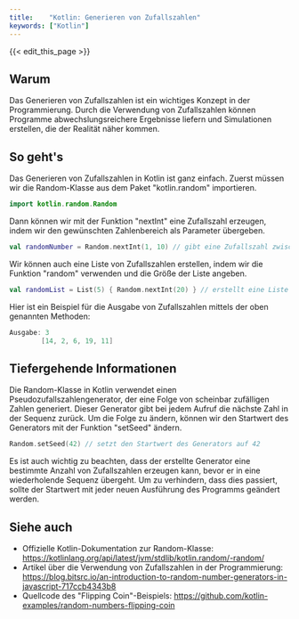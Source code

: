 ```yaml
---
title:    "Kotlin: Generieren von Zufallszahlen"
keywords: ["Kotlin"]
---
```


{{< edit_this_page >}}

## Warum

Das Generieren von Zufallszahlen ist ein wichtiges Konzept in der Programmierung. Durch die Verwendung von Zufallszahlen können Programme abwechslungsreichere Ergebnisse liefern und Simulationen erstellen, die der Realität näher kommen.

## So geht's

Das Generieren von Zufallszahlen in Kotlin ist ganz einfach. Zuerst müssen wir die Random-Klasse aus dem Paket "kotlin.random" importieren.

```Kotlin
import kotlin.random.Random
```

Dann können wir mit der Funktion "nextInt" eine Zufallszahl erzeugen, indem wir den gewünschten Zahlenbereich als Parameter übergeben.

```Kotlin
val randomNumber = Random.nextInt(1, 10) // gibt eine Zufallszahl zwischen 1 und 10 zurück
```

Wir können auch eine Liste von Zufallszahlen erstellen, indem wir die Funktion "random" verwenden und die Größe der Liste angeben.

```Kotlin
val randomList = List(5) { Random.nextInt(20) } // erstellt eine Liste mit 5 Zufallszahlen zwischen 0 und 20
```

Hier ist ein Beispiel für die Ausgabe von Zufallszahlen mittels der oben genannten Methoden:

```Kotlin
Ausgabe: 3
        [14, 2, 6, 19, 11]
```

## Tiefergehende Informationen

Die Random-Klasse in Kotlin verwendet einen Pseudozufallszahlengenerator, der eine Folge von scheinbar zufälligen Zahlen generiert. Dieser Generator gibt bei jedem Aufruf die nächste Zahl in der Sequenz zurück. Um die Folge zu ändern, können wir den Startwert des Generators mit der Funktion "setSeed" ändern.

```Kotlin
Random.setSeed(42) // setzt den Startwert des Generators auf 42
```

Es ist auch wichtig zu beachten, dass der erstellte Generator eine bestimmte Anzahl von Zufallszahlen erzeugen kann, bevor er in eine wiederholende Sequenz übergeht. Um zu verhindern, dass dies passiert, sollte der Startwert mit jeder neuen Ausführung des Programms geändert werden.

## Siehe auch

- Offizielle Kotlin-Dokumentation zur Random-Klasse: https://kotlinlang.org/api/latest/jvm/stdlib/kotlin.random/-random/
- Artikel über die Verwendung von Zufallszahlen in der Programmierung: https://blog.bitsrc.io/an-introduction-to-random-number-generators-in-javascript-717ccb4343b8
- Quellcode des "Flipping Coin"-Beispiels: https://github.com/kotlin-examples/random-numbers-flipping-coin